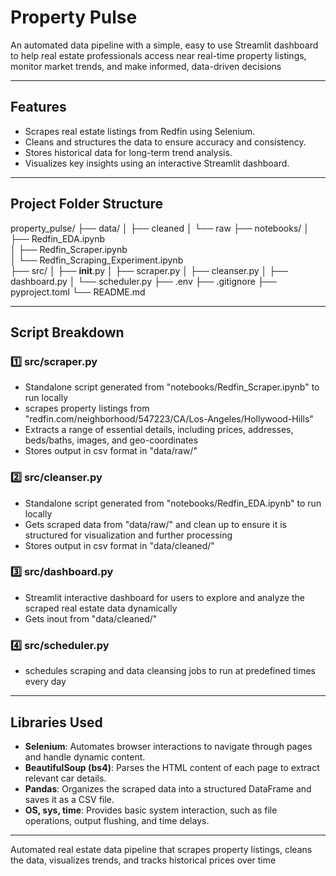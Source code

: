 # Property Pulse

An automated data pipeline with a simple, easy to use Streamlit dashboard to help real estate professionals access near real-time property listings, monitor market trends, and make informed, data-driven decisions

---

## Features

- Scrapes real estate listings from Redfin using Selenium.
- Cleans and structures the data to ensure accuracy and consistency.
- Stores historical data for long-term trend analysis.
- Visualizes key insights using an interactive Streamlit dashboard.

---

## Project Folder Structure

property_pulse/ 
├── data/ 
│ ├── cleaned 
│ └── raw 
├── notebooks/ 
│ ├── Redfin_EDA.ipynb                                 
│ ├── Redfin_Scraper.ipynb                            
│ └── Redfin_Scraping_Experiment.ipynb    
├── src/ 
│ ├── __init__.py 
│ ├── scraper.py 
│ ├── cleanser.py 
│ ├── dashboard.py 
│ └── scheduler.py 
├── .env 
├── .gitignore 
├── pyproject.toml 
└── README.md

---

## Script Breakdown

### 1️⃣ src/scraper.py
- Standalone script generated from "notebooks/Redfin_Scraper.ipynb" to run locally
- scrapes property listings from "redfin.com/neighborhood/547223/CA/Los-Angeles/Hollywood-Hills"
- Extracts a range of essential details, including prices, addresses, beds/baths, images, and geo-coordinates
- Stores output in csv format in "data/raw/"


### 2️⃣ src/cleanser.py
- Standalone script generated from "notebooks/Redfin_EDA.ipynb" to run locally
- Gets scraped data from "data/raw/" and clean up to ensure it is structured for visualization and further processing
- Stores output in csv format in "data/cleaned/"

### 3️⃣ src/dashboard.py
- Streamlit interactive dashboard for users to explore and analyze the scraped real estate data dynamically
- Gets inout from "data/cleaned/"

### 4️⃣ src/scheduler.py
- schedules scraping and data cleansing jobs to run at predefined times every day

---

## Libraries Used

- **Selenium**: Automates browser interactions to navigate through pages and handle dynamic content.
- **BeautifulSoup (bs4)**: Parses the HTML content of each page to extract relevant car details.
- **Pandas**: Organizes the scraped data into a structured DataFrame and saves it as a CSV file.
- **OS, sys, time**: Provides basic system interaction, such as file operations, output flushing, and time delays.

---




Automated real estate data pipeline that scrapes property listings, cleans the data, visualizes trends, and tracks historical prices over time
